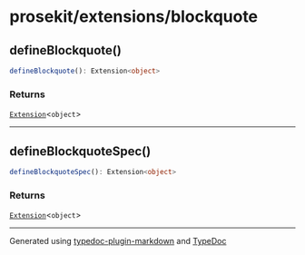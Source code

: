 # prosekit/extensions/blockquote

## defineBlockquote()

```ts
defineBlockquote(): Extension<object>
```

### Returns

[`Extension`](../core.md#extensiont)\<`object`\>

***

## defineBlockquoteSpec()

```ts
defineBlockquoteSpec(): Extension<object>
```

### Returns

[`Extension`](../core.md#extensiont)\<`object`\>

***

Generated using [typedoc-plugin-markdown](https://www.npmjs.com/package/typedoc-plugin-markdown) and [TypeDoc](https://typedoc.org/)
